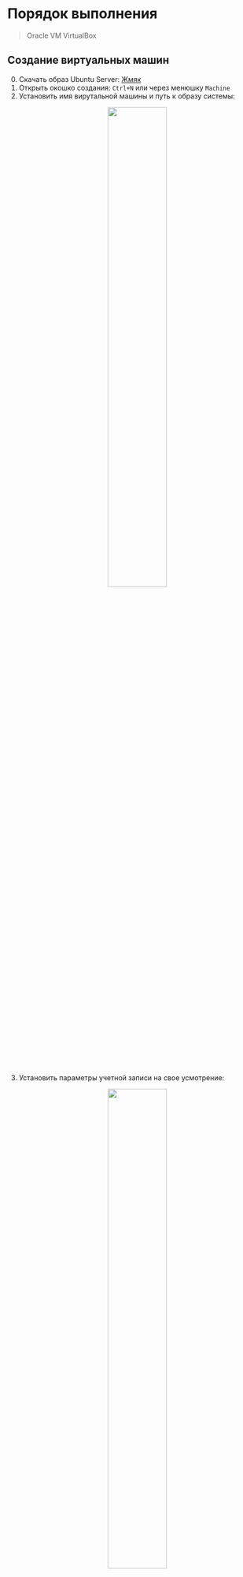 # Порядок выполнения

> Oracle VM VirtualBox

## Создание виртуальных машин

0. Скачать образ Ubuntu Server: [Жмяк](https://ubuntu.com/download/server)
1. Открыть окошко создания: `Ctrl+N` или через менюшку `Machine`
2. Установить имя вирутальной машины и путь к образу системы:
    <p align="center">
      <img src="https://user-images.githubusercontent.com/61819948/220580245-b8520aa0-fceb-444f-9311-c0650634c39c.png" width=50% />
    </p>
3. Установить параметры учетной записи на свое усмотрение:
    <p align="center">
      <img src="https://user-images.githubusercontent.com/61819948/220581590-cf227813-2ca8-4d43-80ef-acabf729d7fc.png" width=50% />
    </p>
4. Установать размер оперативной памяти и число ядер (`2 Гб` и `2 ядра` хватает):
    <p align="center">
      <img src="https://user-images.githubusercontent.com/61819948/220585182-82008ed2-78b6-40b1-8d80-f621e7a19513.png" width=50% />
    </p>
5. Установить размер виртуального жесткого диска (`10 Гб` хватает):
    <p align="center">
      <img src="https://user-images.githubusercontent.com/61819948/220585839-c6ddc3fb-889e-4409-88e7-4f1cb7fc07f2.png" width=50% />
    </p>
6. Проверить введенную информацию и завершить создание кнопкой `Finish`:
    <p align="center">
      <img src="https://user-images.githubusercontent.com/61819948/220586238-7ac44a05-b7f3-4218-8298-f1ae402d98d1.png" width=50% />
    </p>
7. Повторить пункты 1-6 для создания второй виртуальной машины (`vm2`).

## Настройка сети

> **Проводить до запуска машин, точнее, до установки системы на машины, чтобы не страдать, ибо при установке все настраивается автоматически**

1. Создать DHCP-сервер для будущей внутренней сети (`Internal network`) между виртуальными машинами (выполнять в терминале хостовой **НЕ**виртуальной машины), (подробнее: [Источник 1](https://54m4ri74n.medium.com/building-an-internal-network-in-virtualbox-d0a4974882d0)):
        
        # создать
        $ vboxmanage dhcpserver add --netname intnet --ip 10.10.10.1 --netmask 255.255.255.0 --lowerip 10.10.10.2 --upperip 10.10.10.212 --enable
        # проверить
        $ vboxmanage list dhcpservers
        NetworkName:    intnet
        Dhcpd IP:       10.10.10.1
        LowerIPAddress: 10.10.10.2
        UpperIPAddress: 10.10.10.212
        NetworkMask:    255.255.255.0
        Enabled:        Yes
        Global Configuration:
          minLeaseTime:     default
          defaultLeaseTime: default
          maxLeaseTime:     default
          Forced options:   None
          Suppressed opts.: None
            1/legacy: 255.255.255.0
        Groups:               None
        Individual Configs:   None
2. Настроить подключение первой машины к сети интернет (`Settings -> Network -> Adapter 1`, из выпадающего списка `Bridged Adapter`):
    <p align="center">
      <img src="https://user-images.githubusercontent.com/61819948/220590741-7d3ccd05-f834-47c7-8c3d-51b881c1e60f.png" width=50% />
    </p>
3. Настроить подключение первой машины к внутренней сети (там же `Adapter 2`, из выпадающего списка `Internal Network`, в поле `Name` ввести имя DHCP-сервера, указанного при создании командой после `--netname`, в инструкции `intnet`, имя по умолчанию):
    <p align="center">
      <img src="https://user-images.githubusercontent.com/61819948/220591821-6b2d8b6b-3f8d-4607-9dd5-84929a06b432.png" width=50% />
    </p>
4. Нажать `OK`, завершив настройку первой машины.
5. Повторить пункты 2-4 для второй машины (да, по условию на второй машине не должно быть соединения с интернетом, но нам необходимо установить apache, потом адаптер для подключения к сети интернет мы отключим)

## Установка систем

1. Запустить машину (можно сразу две), нажав `Start`
2. Если высвечивается ошибка, еще раз выбрать образ и `Mount and Retry Boot`:
    <p align="center">
      <img src="https://user-images.githubusercontent.com/61819948/220594027-5e0502f6-154b-4156-9f76-63a5072dd569.png" width=50% />
    </p>
3. Выбрать `Try or Install Ubuntu Server`:
    <p align="center">
      <img src="https://user-images.githubusercontent.com/61819948/220594680-38413aa6-ef39-4652-bb2d-f8b829892e95.png" width=50% />
    </p>
4. Язык:
    <p align="center">
      <img src="https://user-images.githubusercontent.com/61819948/220595035-d6ec43be-1edc-4d3b-99ef-4259a95f825e.png" width=50% />
    </p>
5. Обновление установщика (можно не обновлять):
    <p align="center">
      <img src="https://user-images.githubusercontent.com/61819948/220595410-b8e1e20b-b14c-4004-b7d4-8601e77936fb.png" width=50% />
    </p>
6. Настройки клавиатуры:
    <p align="center">
      <img src="https://user-images.githubusercontent.com/61819948/220595566-96a4bbbc-d1b5-4d38-aaef-1156e2603a3f.png" width=50% />
    </p>
7. Тип установки:
    <p align="center">
      <img src="https://user-images.githubusercontent.com/61819948/220595793-a2ea4e44-1410-479f-b1b9-0fdd746fd271.png" width=50% />
    </p>
8. Если настройка сети была проведена, здесь должны появиться сетевые интерфейсы уже с ip-адресами
    <p align="center">
      <img src="https://user-images.githubusercontent.com/61819948/220596067-2d9e96c8-4333-4e29-993e-08e939d9c753.png" width=50% />
    </p>
9. Прокси оставляем пустым:
    <p align="center">
      <img src="https://user-images.githubusercontent.com/61819948/220596310-ad435ba9-d3ed-4ebe-b171-7f747f6d3149.png" width=50% />
    </p>
10. Адрес зеркала оставляем:
    <p align="center">
      <img src="https://user-images.githubusercontent.com/61819948/220596557-b0592b94-9c2c-49b3-a6f7-7f960b372ed8.png" width=50% />
    </p>
11. Настройки диска оставляем:
    <p align="center">
      <img src="https://user-images.githubusercontent.com/61819948/220596858-ba74491e-508c-4e78-98ad-6c10e547b906.png" width=50% />
    </p>
12. Проверяем, подтверждаем:
    <p align="center">
      <img src="https://user-images.githubusercontent.com/61819948/220601999-3b7d22b3-e97c-4616-8c0b-b2f0d9325733.png" width=50% />
    </p>
    <p align="center">
      <img src="https://user-images.githubusercontent.com/61819948/220602147-ad998b77-dc2a-4aa5-b644-5e5636ce9661.png" width=50% />
    </p>
13. Настройки профиля:
    <p align="center">
      <img src="https://user-images.githubusercontent.com/61819948/220602519-86244d3f-e83c-4c47-bdb8-0c3545e46c8b.png" width=50% />
    </p>
14. OpenSSH можно устанавливать, можно нет:
    <p align="center">
      <img src="https://user-images.githubusercontent.com/61819948/220603034-e237e027-118d-4f6f-b52a-c52c45130ec4.png" width=50% />
    </p>
15. Допольнительные пакеты не ставим:
    <p align="center">
      <img src="https://user-images.githubusercontent.com/61819948/220605895-c3986ff4-420c-411b-8300-1540f38dbaa7.png" width=50% />
    </p>
16. Ждем установки до сообщения `sabiquity/Late/run` и нажимаем `Reboot Now`:
    <p align="center">
      <img src="https://user-images.githubusercontent.com/61819948/220608054-58cfc9ab-79db-4cae-9ffb-04c9ca24c40e.png" width=50% />
    </p>
17. Ждем сообщения, что он не может отмонтировать образ установщика, и в `Devices -> Optical Drives` убираем галочку с образа установщика.
    <p align="center">
      <img src="https://user-images.githubusercontent.com/61819948/220608423-e3e84ad4-4bcd-45f4-b36b-ba71907aa744.png" width=50% />
    </p>
18. Повтояем все для второй машины и заходим в обе системы

## Установка и настройка Apache

> [Источник 2](https://www.digitalocean.com/community/tutorials/how-to-install-the-apache-web-server-on-ubuntu-20-04-ru)

0. Заходим во вторую виртуальную машину (далее просто `vm2`), введя логин и пароль, после входа выводится информация о системе в том числе и ip-адреса по каждому из настроенных сетевых интерфейсов (на верхнем рисунке `192.168.1.15` для моста и `10.10.10.3` для внутренней сети), также настроенные сетевые интерфейсы можно посмотреть с помощью команды `ip a` (нижний рисунок):
    <p align="center">
      <img src="https://user-images.githubusercontent.com/61819948/220645400-a382c45f-b4d8-42a3-90e9-437691d72bb3.png" width=50% />
    </p>
    <p align="center">
      <img src="https://user-images.githubusercontent.com/61819948/220650551-0af24128-7058-48dd-bfaf-5ad5a2ee517a.png" width=50% />
    </p>

1. Обновляем списки пакетов:

        $ sudo apt update

2. Устанавливаем apache:

        $ sudo apt install apache2

3. Настраиваем межсетевой экран и запускаем apache:

        # получить список
        $ sudo ufw app list
        Available applications:
        Apache
        Apache Full
        Apache Secure
        OpenSSH

        # разрешить трафик для apache на порту 80
        $ sudo ufw allow Apache
        Rules updated
        Rules updated (v6)

        # включить ufw
        $ sudo ufw enable
        Firewall is active and enabled on system startup

        # проверить
        $ sudo ufw status
        Status: active

        To                         Action      From
        --                         ------      ----                
        Apache                     ALLOW       Anywhere                           
        Apache (v6)                ALLOW       Anywhere (v6)

4. Проверяем, что веб-сервер был запущен:

       $ sudo systemctl status apache2
       ● apache2.service - The Apache HTTP Server
        Loaded: loaded (/lib/systemd/system/apache2.service; enabled; vendor preset: enabled)
        Active: active (running) since Thu 2023-02-22 14:38:15 UTC; 8min ago
        ...

5. Теперь из браузера хостовой машины должна по адресу `http://192.168.1.15/` должна быть доступна стартовая страница Apache:

    <p align="center">
      <img src="https://user-images.githubusercontent.com/61819948/220659419-870239db-a301-4bf5-b594-28b7040e6d3a.png" width=90% />
    </p>

6. Можно отключить адаптер, отвечающий за сетевой мост, после этого с хоста не будет доступа к стартовой странице

    <p align="center">
      <img src="" width=50% />
    </p>

    <p align="center">
      <img src="" width=50% />
    </p>

## Установка и настройка nginx

> [Источник 3](https://www.digitalocean.com/community/tutorials/how-to-install-nginx-on-ubuntu-20-04-ru)

0. Аналогично пункту 0 предыдущего раздела (`192.168.1.14` для моста и `10.10.10.2` для внутренней сети)

1. Обновляем списки пакетов:

        $ sudo apt update

2. Устанавливаем nginx:

        $ sudo apt install nginx

3. Настраиваем межсетевой экран и запускаем nginx:

        # получить список
        $ sudo ufw app list
        Available applications:
          Nginx Full
          Nginx HTTP
          Nginx HTTPS
          OpenSSH

        # разрешить трафик для nginx на порту 80 без шифрования
        $ sudo ufw allow 'Nginx HTTP'
        Rules updated
        Rules updated (v6)

        # включить ufw
        $ sudo ufw enable
        Firewall is active and enabled on system startup

        # проверить
        $ sudo ufw status
        Status: active

        To                         Action      From
        --                         ------      ----               
        Nginx HTTP                 ALLOW       Anywhere                              
        Nginx HTTP (v6)            ALLOW       Anywhere (v6)

4. Проверяем, что веб-сервер был запущен:

       $ sudo systemctl status nginx
       ● nginx.service - A high performance web server and a reverse proxy server
          Loaded: loaded (/lib/systemd/system/nginx.service; enabled; vendor preset: enabled)
          Active: active (running) since Fri 2020-04-20 16:08:19 UTC; 3 days ago
            Docs: man:nginx(8)
          ...

5. Теперь из браузера хостовой машины должна по адресу `http://192.168.1.14/` должна быть доступна стартовая страница nginx:

    <p align="center">
      <img src="https://user-images.githubusercontent.com/61819948/221179625-3b8e1f98-fd51-4ee3-a1f9-b9c68ebfaa06.png" width=90% />
    </p>

## Выполнение задания

# Теория по типу сетевых соединений
